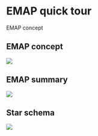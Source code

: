 # EMAP quick tour

EMAP concept

## EMAP concept
![](../figs/emap-summary.png)

## EMAP summary
![](../figs/emap-simplified.png)

## Star schema
![](../figs/star-schema.png)

